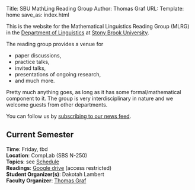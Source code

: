 ﻿Title: SBU MathLing Reading Group
Author: Thomas Graf
URL:
Template: home
save_as: index.html

This is the website for the Mathematical Linguistics Reading Group (MLRG) in the [Department of Linguistics](http://linguistics.stonybrook.edu) at [Stony Brook University](http://www.stonybrook.edu).

The reading group provides a venue for

- paper discussions,
- practice talks,
- invited talks,
- presentations of ongoing research,
- and much more.

Pretty much anything goes, as long as it has some formal/mathematical component to it.
The group is very interdisciplinary in nature and we welcome guests from other departments.

You can follow us by [subscribing to our news feed](http://complab-stonybrook.github.io/mlrg/feeds/all.atom.xml).


## Current Semester

**Time**: Friday, tbd  
**Location**: CompLab (SBS N-250)  
**Topics**: see [Schedule]({filename}/pages/schedule.mdown)  
**Readings**: [Google drive](https://drive.google.com/a/stonybrook.edu/folderview?id=0B09645QdWLiYVVRjSElwcVkwaTg&usp=sharing) (access restricted)  
**Student Organizer(s)**: Dakotah Lambert  
**Faculty Organizer**: [Thomas Graf](http://thomasgraf.net)
